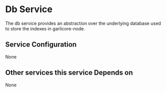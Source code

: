 # Db Service

The db service provides an abstraction over the underlying database used to store the indexes in garlicore-node.

## Service Configuration

None

## Other services this service Depends on

None


